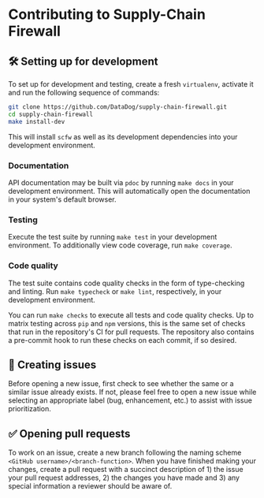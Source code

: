 # Contributing to Supply-Chain Firewall

## :hammer_and_wrench: Setting up for development

To set up for development and testing, create a fresh `virtualenv`,
activate it and run the following sequence of commands:

```bash
git clone https://github.com/DataDog/supply-chain-firewall.git
cd supply-chain-firewall
make install-dev
```

This will install `scfw` as well as its development dependencies into
your development environment.

### Documentation

API documentation may be built via `pdoc` by running `make docs` in
your development environment.  This will automatically open the
documentation in your system's default browser.

### Testing

Execute the test suite by running `make test` in your development
environment.  To additionally view code coverage, run `make coverage`.

### Code quality

The test suite contains code quality checks in the form of
type-checking and linting.  Run `make typecheck` or `make lint`,
respectively, in your development environment.

You can run `make checks` to execute all tests and code quality
checks.  Up to matrix testing across `pip` and `npm` versions, this is
the same set of checks that run in the repository's CI for pull
requests.  The repository also contains a pre-commit hook to run these
checks on each commit, if so desired.

## :bug: Creating issues

Before opening a new issue, first check to see whether the same or a
similar issue already exists.  If not, please feel free to open a new
issue while selecting an appropriate label (bug, enhancement, etc.) to
assist with issue prioritization.

## :white_check_mark: Opening pull requests

To work on an issue, create a new branch following the naming scheme
`<GitHub username>/<branch-function>`.  When you have finished making
your changes, create a pull request with a succinct description of 1)
the issue your pull request addresses, 2) the changes you have made
and 3) any special information a reviewer should be aware of.
